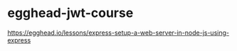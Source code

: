 # egghead-jwt-course

https://egghead.io/lessons/express-setup-a-web-server-in-node-js-using-express